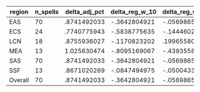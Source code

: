 region|n_spells|delta_adj_pct|delta_reg_w_10|delta_reg_w_20|delta_reg_w_30|delta_reg_w_40|delta_reg_w_50|delta_reg_w_60|delta_reg_w_70|delta_reg_w_80|delta_reg_w_90
---|---|---|---|---|---|---|---|---|---|---|---
EAS|70|.8741492033|-.3642804921|-.0569865331|.1778119206|.3921268284|.7468756437|.8795090914|1.296661973|1.856238127|2.330761433
ECS|24|.7740775943|-.5838775635|-.1444602013|.1917898208|.5741840601|.6788892746|.8586306572|1.056338549|1.405039191|2.244492292
LCN|18|.8755936027|-.1170823202|.1996558011|.3489952981|.5060367584|.6157662272|.6422293782|1.290894747|1.808432937|2.01589489
MEA|13|1.025630474|-.8095169067|-.4393558502|-.1648273468|-.1648273468|.8876209259|1.163887024|1.163887024|2.795576096|3.300628185
SAS|70|.8741492033|-.3642804921|-.0569865331|.1778119206|.3921268284|.7468756437|.8795090914|1.296661973|1.856238127|2.330761433
SSF|13|.8671020269|-.0847494975|-.050043378|.1121804342|.3427832425|.8552856445|.9247283936|1.907785177|1.928851843|2.14191103
Overall|70|.8741492033|-.3642804921|-.0569865331|.1778119206|.3921268284|.7468756437|.8795090914|1.296661973|1.856238127|2.330761433
